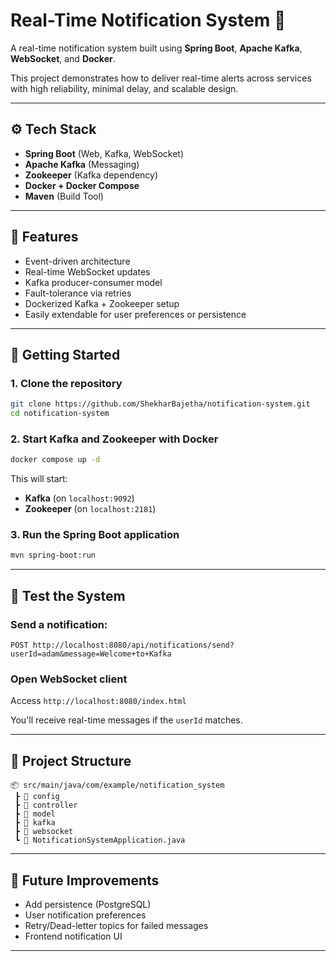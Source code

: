 # Real-Time Notification System 🚀

A real-time notification system built using **Spring Boot**, **Apache Kafka**, **WebSocket**, and **Docker**.

This project demonstrates how to deliver real-time alerts across services with high reliability, minimal delay, and scalable design.

---

## ⚙️ Tech Stack

- **Spring Boot** (Web, Kafka, WebSocket)
- **Apache Kafka** (Messaging)
- **Zookeeper** (Kafka dependency)
- **Docker + Docker Compose**
- **Maven** (Build Tool)

---

## 📌 Features

- Event-driven architecture
- Real-time WebSocket updates
- Kafka producer-consumer model
- Fault-tolerance via retries
- Dockerized Kafka + Zookeeper setup
- Easily extendable for user preferences or persistence

---

## 🚀 Getting Started

### 1. Clone the repository

```bash
git clone https://github.com/ShekharBajetha/notification-system.git
cd notification-system
```

### 2. Start Kafka and Zookeeper with Docker

```bash
docker compose up -d
```

This will start:
- **Kafka** (on `localhost:9092`)
- **Zookeeper** (on `localhost:2181`)

### 3. Run the Spring Boot application

```bash
mvn spring-boot:run
```

---

## 🧪 Test the System

### Send a notification:

```http
POST http://localhost:8080/api/notifications/send?userId=adam&message=Welcome+to+Kafka
```

### Open WebSocket client

Access `http://localhost:8080/index.html`

You'll receive real-time messages if the `userId` matches.

---

## 📂 Project Structure

```
📦 src/main/java/com/example/notification_system
 ┣ 📂 config
 ┣ 📂 controller
 ┣ 📂 model
 ┣ 📂 kafka
 ┣ 📂 websocket
 ┗ 📜 NotificationSystemApplication.java
```

---


## 🧼 Future Improvements

- Add persistence (PostgreSQL)
- User notification preferences
- Retry/Dead-letter topics for failed messages
- Frontend notification UI

---
